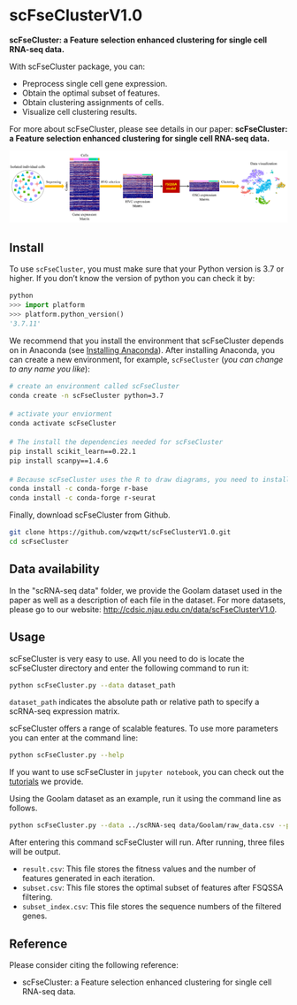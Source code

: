 # scFseClusterV1.0

**scFseCluster: a Feature selection enhanced clustering for single cell RNA-seq data.**

With scFseCluster package, you can:

- Preprocess single cell gene expression.
- Obtain the optimal subset of features.
- Obtain clustering assignments of cells.
- Visualize cell clustering results.

For more about scFseCluster, please see details in our paper:  **scFseCluster: a Feature selection enhanced clustering for single cell RNA-seq data.**

![](Architecture/Figure_1_new.png)



## Install

To use `scFseCluster`, you must make sure that your Python version is 3.7 or higher. If you don’t know the version of python you can check it by:

```python
python
>>> import platform
>>> platform.python_version()
'3.7.11'
```

We recommend that you install the environment that scFseCluster depends on in Anaconda (see [Installing Anaconda](https://docs.anaconda.com/anaconda/install/)). After installing Anaconda, you can create a new environment, for example, `scFseCluster` (*you can change to any name you like*):

```bash
# create an environment called scFseCluster
conda create -n scFseCluster python=3.7

# activate your enviorment
conda activate scFseCluster

# The install the dependencies needed for scFseCluster
pip install scikit_learn==0.22.1
pip install scanpy==1.4.6

# Because scFseCluster uses the R to draw diagrams, you need to install some packages for the R
conda install -c conda-forge r-base
conda install -c conda-forge r-seurat
```

Finally, download scFseCluster from Github.

```bash
git clone https://github.com/wzqwtt/scFseClusterV1.0.git
cd scFseCluster
```



## Data availability

In the "scRNA-seq data" folder, we provide the Goolam dataset used in the paper as well as a description of each file in the dataset. For more datasets, please go to our website: http://cdsic.njau.edu.cn/data/scFseClusterV1.0.



## Usage

scFseCluster is very easy to use. All you need to do is locate the scFseCluster directory and enter the following command to run it:

```bash
python scFseCluster.py --data dataset_path
```

`dataset_path` indicates the absolute path or relative path to specify a scRNA-seq expression matrix. 

scFseCluster offers a range of scalable features. To use more parameters you can enter at the command line:

```bash
python scFseCluster.py --help
```

If you want to use scFseCluster in `jupyter notebook`, you can check out the [tutorials](./Tutorial.ipynb) we provide.

Using the Goolam dataset as an example, run it using the command line as follows.

```bash
python scFseCluster.py --data ../scRNA-seq data/Goolam/raw_data.csv --plot True
```

After entering this command scFseCluster will run. After running, three files will be output.

- `result.csv`: This file stores the fitness values and the number of features generated in each iteration.
- `subset.csv`: This file stores the optimal subset of features after FSQSSA filtering.
- `subset_index.csv`: This file stores the sequence numbers of the filtered genes.



## Reference

Please consider citing the following reference:

- scFseCluster: a Feature selection enhanced clustering for single cell RNA-seq data.



